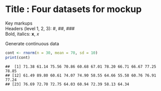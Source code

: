 Title : Four datasets for mockup
========================================================

Key markups  
Headers (level 1, 2, 3): #, ##, ###  
Bold, italics: **x**, _x_  



Generate continuous data

```r
cont <- rnorm(n = 30, mean = 70, sd = 10)
print(cont)
```

```
##  [1] 71.38 61.14 75.56 70.86 60.68 67.01 78.20 66.71 66.67 77.25 78.85
## [12] 61.49 89.80 60.61 74.07 74.90 58.55 64.66 55.58 60.76 76.91 77.24
## [23] 76.69 72.70 72.75 64.03 60.94 72.39 58.13 64.34
```


